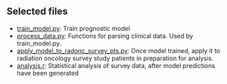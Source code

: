 ## Selected files

* [train\_model.py](train_model.py): Train prognostic model
* [process\_data.py](process_data.py): Functions for parsing clinical data. Used by train_model.py.
* [apply\_model\_to\_radonc\_survey\_pts.py](apply_model_to_radonc_survey_pts.py): Once model trained, apply it to radiation oncology survey study patients in preparation for analysis.
* [analysis.r](analysis.r): Statistical analysis of survey data, after model predictions have been generated  
